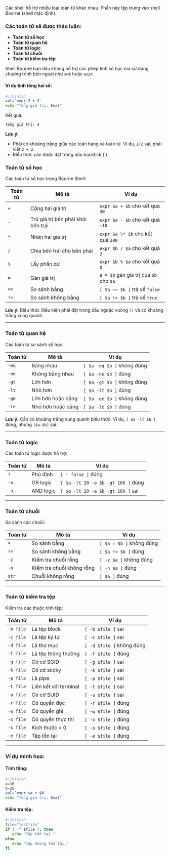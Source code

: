 Các shell hỗ trợ nhiều loại toán tử khác nhau. Phần này tập trung vào shell Bourne (shell mặc định).

### Các toán tử sẽ được thảo luận:
- **Toán tử số học**  
- **Toán tử quan hệ**  
- **Toán tử logic**  
- **Toán tử chuỗi**  
- **Toán tử kiểm tra tệp**  

Shell Bourne ban đầu không hỗ trợ các phép tính số học mà sử dụng chương trình bên ngoài như `awk` hoặc `expr`.

#### Ví dụ tính tổng hai số:
```bash
#!/bin/sh
val=`expr 2 + 2`
echo "Tổng giá trị: $val"
```
Kết quả:  
```
Tổng giá trị: 4
```
**Lưu ý:**  
- Phải có khoảng trắng giữa các toán hạng và toán tử. Ví dụ, `2+2` sai, phải viết `2 + 2`.  
- Biểu thức cần được đặt trong dấu backtick (\`).

### Toán tử số học  
Các toán tử số học trong Bourne Shell:

| **Toán tử** | **Mô tả** | **Ví dụ** |
|-------------|-----------|-----------|
| `+` | Cộng hai giá trị | `expr $a + $b` cho kết quả `30` |
| `-` | Trừ giá trị bên phải khỏi bên trái | `expr $a - $b` cho kết quả `-10` |
| `*` | Nhân hai giá trị | `expr $a \* $b` cho kết quả `200` |
| `/` | Chia bên trái cho bên phải | `expr $b / $a` cho kết quả `2` |
| `%` | Lấy phần dư | `expr $b % $a` cho kết quả `0` |
| `=` | Gán giá trị | `a = $b` gán giá trị của `$b` cho `$a` |
| `==` | So sánh bằng | `[ $a == $b ]` trả về `false` |
| `!=` | So sánh không bằng | `[ $a != $b ]` trả về `true` |

**Lưu ý:** Biểu thức điều kiện phải đặt trong dấu ngoặc vuông `[]` và có khoảng trắng xung quanh.

---

### Toán tử quan hệ  
Các toán tử so sánh số học:

| **Toán tử** | **Mô tả** | **Ví dụ** |
|-------------|-----------|-----------|
| `-eq` | Bằng nhau | `[ $a -eq $b ]` không đúng |
| `-ne` | Không bằng nhau | `[ $a -ne $b ]` đúng |
| `-gt` | Lớn hơn | `[ $a -gt $b ]` không đúng |
| `-lt` | Nhỏ hơn | `[ $a -lt $b ]` đúng |
| `-ge` | Lớn hơn hoặc bằng | `[ $a -ge $b ]` không đúng |
| `-le` | Nhỏ hơn hoặc bằng | `[ $a -le $b ]` đúng |

**Lưu ý:** Cần có khoảng trắng xung quanh biểu thức. Ví dụ, `[ $a -lt $b ]` đúng, nhưng `[$a-$b]` sai.

---

### Toán tử logic  
Các toán tử logic được hỗ trợ:

| **Toán tử** | **Mô tả** | **Ví dụ** |
|-------------|-----------|-----------|
| `!` | Phủ định | `[ ! false ]` đúng |
| `-o` | OR logic | `[ $a -lt 20 -o $b -gt 100 ]` đúng |
| `-a` | AND logic | `[ $a -lt 20 -a $b -gt 100 ]` sai |

---

### Toán tử chuỗi  
So sánh các chuỗi:

| **Toán tử** | **Mô tả** | **Ví dụ** |
|-------------|-----------|-----------|
| `=` | So sánh bằng | `[ $a = $b ]` không đúng |
| `!=` | So sánh không bằng | `[ $a != $b ]` đúng |
| `-z` | Kiểm tra chuỗi rỗng | `[ -z $a ]` không đúng |
| `-n` | Kiểm tra chuỗi không rỗng | `[ -n $a ]` đúng |
| `str` | Chuỗi không rỗng | `[ $a ]` đúng |

---

### Toán tử kiểm tra tệp  
Kiểm tra các thuộc tính tệp:

| **Toán tử** | **Mô tả** | **Ví dụ** |
|-------------|-----------|-----------|
| `-b file` | Là tệp block | `[ -b $file ]` sai |
| `-c file` | Là tệp ký tự | `[ -c $file ]` sai |
| `-d file` | Là thư mục | `[ -d $file ]` không đúng |
| `-f file` | Là tệp thông thường | `[ -f $file ]` đúng |
| `-g file` | Có cờ SGID | `[ -g $file ]` sai |
| `-k file` | Có cờ sticky | `[ -k $file ]` sai |
| `-p file` | Là pipe | `[ -p $file ]` sai |
| `-t file` | Liên kết với terminal | `[ -t $file ]` sai |
| `-u file` | Có cờ SUID | `[ -u $file ]` sai |
| `-r file` | Có quyền đọc | `[ -r $file ]` đúng |
| `-w file` | Có quyền ghi | `[ -w $file ]` đúng |
| `-x file` | Có quyền thực thi | `[ -x $file ]` đúng |
| `-s file` | Kích thước > 0 | `[ -s $file ]` đúng |
| `-e file` | Tệp tồn tại | `[ -e $file ]` đúng |

---

### Ví dụ minh họa:
#### Tính tổng:
```bash
#!/bin/sh
a=10
b=20
val=`expr $a + $b`
echo "Tổng giá trị: $val"
```
#### Kiểm tra tệp:
```bash
#!/bin/sh
file="testfile"
if [ -f $file ]; then
   echo "Tệp tồn tại."
else
   echo "Tệp không tồn tại."
fi
```
